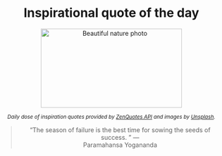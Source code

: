 
<div align="center">

# Inspirational quote of the day

<img src="./data/photo.jpeg" alt="Beautiful nature photo" width="320" height="180">

<sub><i>Daily dose of inspiration quotes provided by [ZenQuotes API](https://zenquotes.io/) and images by [Unsplash](https://unsplash.com/).</i></sub>


<blockquote>&ldquo;The season of failure is the best time for sowing the seeds of success. &rdquo; &mdash; <footer>Paramahansa Yogananda</footer></blockquote>

</div>
